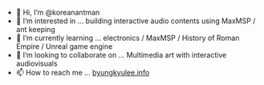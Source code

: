 - 👋 Hi, I’m @koreanantman
- 👀 I’m interested in ... building interactive audio contents using MaxMSP / ant keeping
- 🌱 I’m currently learning ... electronics / MaxMSP / History of Roman Empire / Unreal game engine
- 💞️ I’m looking to collaborate on ... Multimedia art with interactive audiovisuals
- 📫 How to reach me ... [byungkyulee.info](url)

<!---
koreanantman/koreanantman is a ✨ special ✨ repository because its `README.md` (this file) appears on your GitHub profile.
You can click the Preview link to take a look at your changes.
--->
